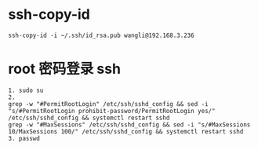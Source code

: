 # ssh-copy-id

    ssh-copy-id -i ~/.ssh/id_rsa.pub wangli@192.168.3.236

# root 密码登录 ssh

    1. sudo su
    2. 
    grep -w "#PermitRootLogin" /etc/ssh/sshd_config && sed -i "s/#PermitRootLogin prohibit-password/PermitRootLogin yes/" /etc/ssh/sshd_config && systemctl restart sshd
    grep -w "#MaxSessions" /etc/ssh/sshd_config && sed -i "s/#MaxSessions 10/MaxSessions 100/" /etc/ssh/sshd_config && systemctl restart sshd
    3. passwd